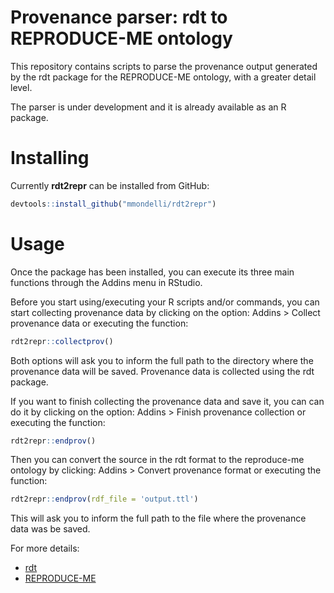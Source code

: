 # Provenance parser: rdt to REPRODUCE-ME ontology

This repository contains scripts to parse the provenance output generated by the rdt package for the REPRODUCE-ME ontology, with a greater detail level.

The parser is under development and it is already available as an R package.

# Installing

Currently **rdt2repr** can be installed from GitHub:

``` r
devtools::install_github("mmondelli/rdt2repr")
``` 

# Usage

Once the package has been installed, you can execute its three main functions through the Addins menu in RStudio.

Before you start using/executing your R scripts and/or commands, you can start collecting provenance data by clicking on the option: Addins > Collect provenance data
or executing the function:

``` r
rdt2repr::collectprov()
``` 

Both options will ask you to inform the full path to the directory where the provenance data will be saved. Provenance data is collected using the rdt package.

If you want to finish collecting the provenance data and save it, you can can do it by clicking on the option: Addins > Finish provenance collection
or executing the function:

``` r
rdt2repr::endprov()
``` 

Then you can convert the source in the rdt format to the reproduce-me ontology by clicking: Addins > Convert provenance format
or executing the function:

``` r
rdt2repr::endprov(rdf_file = 'output.ttl')
```

This will ask you to inform the full path to the file where the provenance data was be saved.

For more details:
* [rdt](https://github.com/End-to-end-provenance/rdt)
* [REPRODUCE-ME](https://github.com/Sheeba-Samuel/REPRODUCE-ME)

